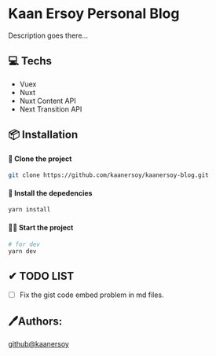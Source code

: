 # Kaan Ersoy Personal Blog

  Description goes there...

## 💻 Techs

  - Vuex
  - Nuxt
  - Nuxt Content API
  - Next Transition API

## 📦 Installation

#### 📰 Clone the project

```bash
git clone https://github.com/kaanersoy/kaanersoy-blog.git
```

#### 🔻 Install the depedencies

```bash
yarn install
```

#### 🏃‍♂️ Start the project

```bash
# for dev
yarn dev
```

## ✔ TODO LIST

  - [ ] Fix the gist code embed problem in md files.
## 🖊Authors:

  [github@kaanersoy](https://github.com/kaanersoy)
